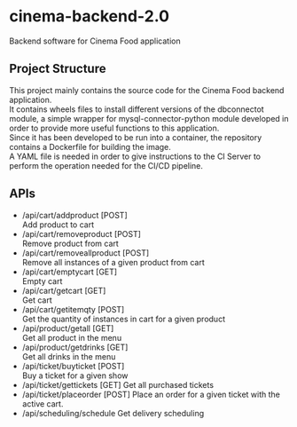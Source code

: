 # cinema-backend-2.0
Backend software for Cinema Food application

## Project Structure
This project mainly contains the source code for the Cinema Food backend application.<br>
It contains wheels files to install different versions of the dbconnectot module, a simple wrapper for mysql-connector-python module developed in order to provide more useful functions to this application.<br>
Since it has been developed to be run into a container, the repository contains a Dockerfile for building the image.<br>
A YAML file is needed in order to give instructions to the CI Server to perform the operation needed for the CI/CD pipeline.

## APIs
- /api/cart/addproduct [POST] <br>
  Add product to cart
- /api/cart/removeproduct [POST] <br>
  Remove product from cart
- /api/cart/removeallproduct [POST] <br>
  Remove all instances of a given product from cart
- /api/cart/emptycart [GET] <br>
  Empty cart
- /api/cart/getcart [GET] <br>
  Get cart
- /api/cart/getitemqty [POST] <br>
  Get the quantity of instances in cart for a given product
- /api/product/getall [GET] <br>
  Get all product in the menu
- /api/product/getdrinks [GET] <br>
  Get all drinks in the menu
- /api/ticket/buyticket [POST] <br>
  Buy a ticket for a given show
- /api/ticket/gettickets [GET]
  Get all purchased tickets
- /api/ticket/placeorder [POST]
  Place an order for a given ticket with the active cart.
- /api/scheduling/schedule
  Get delivery scheduling
 
